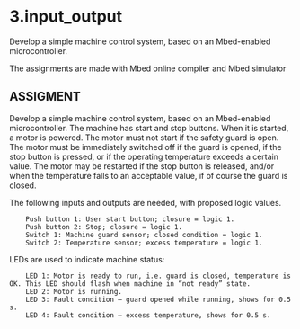 # 3.input_output

Develop a simple machine control system, based on an Mbed-enabled microcontroller.

The assignments are made with Mbed online compiler and Mbed simulator

## ASSIGMENT

Develop a simple machine control system, based on an Mbed-enabled microcontroller. The machine has start and stop buttons. When it is started, a motor is powered. The motor must not start if the safety guard is open. The motor must be immediately switched off if the guard is opened, if the stop button is pressed, or if the operating temperature exceeds a certain value. The motor may be restarted if the stop button is released, and/or when the temperature falls to an acceptable value, if of course the guard is closed.

The following inputs and outputs are needed, with proposed logic values. 

        Push button 1: User start button; closure = logic 1.
        Push button 2: Stop; closure = logic 1.
        Switch 1: Machine guard sensor; closed condition = logic 1.
        Switch 2: Temperature sensor; excess temperature = logic 1.


LEDs are used to indicate machine status: 

        LED 1: Motor is ready to run, i.e. guard is closed, temperature is OK. This LED should flash when machine in “not ready” state. 
        LED 2: Motor is running. 
        LED 3: Fault condition – guard opened while running, shows for 0.5 s. 
        LED 4: Fault condition – excess temperature, shows for 0.5 s. 
